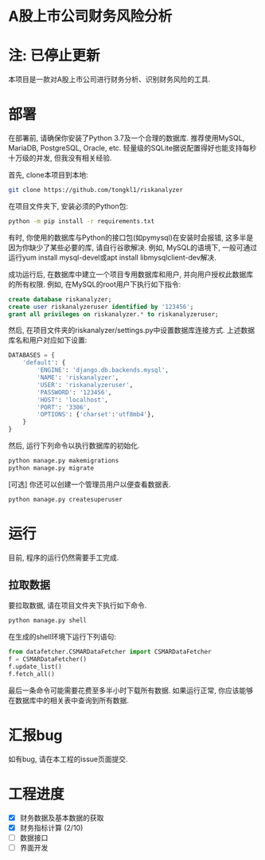 # A股上市公司财务风险分析

# 注: 已停止更新

本项目是一款对A股上市公司进行财务分析、识别财务风险的工具.

# 部署

在部署前, 请确保你安装了Python 3.7及一个合理的数据库. 推荐使用MySQL, MariaDB, PostgreSQL, Oracle, etc. 轻量级的SQLite据说配置得好也能支持每秒十万级的并发, 但我没有相关经验.

首先, clone本项目到本地:

``` bash
git clone https://github.com/tongkl1/riskanalyzer
```

在项目文件夹下, 安装必须的Python包:

``` bash
python -m pip install -r requirements.txt
```

有时, 你使用的数据库与Python的接口包(如pymysql)在安装时会报错, 这多半是因为你缺少了某些必要的库, 请自行谷歌解决. 例如, MySQL的语境下, 一般可通过运行yum install mysql-devel或apt install libmysqlclient-dev解决.

成功运行后, 在数据库中建立一个项目专用数据库和用户, 并向用户授权此数据库的所有权限. 例如, 在MySQL的root用户下执行如下指令:

``` sql
create database riskanalyzer;
create user riskanalyzeruser identified by '123456';
grant all privileges on riskanalyzer.* to riskanalyzeruser;
```

然后, 在项目文件夹的riskanalyzer/settings.py中设置数据库连接方式. 上述数据库名和用户对应如下设置:

``` python
DATABASES = {
    'default': {
        'ENGINE': 'django.db.backends.mysql',
        'NAME': 'riskanalyzer',
        'USER': 'riskanalyzeruser',
        'PASSWORD': '123456',
        'HOST': 'localhost',
        'PORT': '3306',
        'OPTIONS': {'charset':'utf8mb4'},
    }
}
```

然后, 运行下列命令以执行数据库的初始化.

``` bash
python manage.py makemigrations
python manage.py migrate
```

[可选] 你还可以创建一个管理员用户以便查看数据表.

``` bash
python manage.py createsuperuser
```

# 运行

目前, 程序的运行仍然需要手工完成.

## 拉取数据

要拉取数据, 请在项目文件夹下执行如下命令.

``` bash
python manage.py shell
```

在生成的shell环境下运行下列语句:

``` python
from datafetcher.CSMARDataFetcher import CSMARDataFetcher
f = CSMARDataFetcher()
f.update_list()
f.fetch_all()
```

最后一条命令可能需要花费至多半小时下载所有数据. 如果运行正常, 你应该能够在数据库中的相关表中查询到所有数据.

# 汇报bug

如有bug, 请在本工程的issue页面提交.

# 工程进度

- [x] 财务数据及基本数据的获取
- [x] 财务指标计算 (2/10)
- [ ] 数据接口
- [ ] 界面开发
